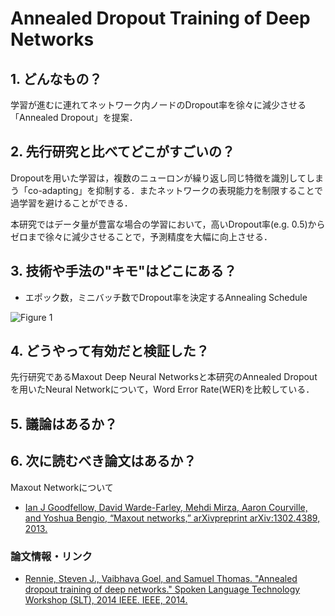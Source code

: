 # Annealed Dropout Training of Deep Networks

## 1. どんなもの？

学習が進むに連れてネットワーク内ノードのDropout率を徐々に減少させる「Annealed Dropout」を提案．

## 2. 先行研究と比べてどこがすごいの？

Dropoutを用いた学習は，複数のニューロンが繰り返し同じ特徴を識別してしまう「co-adapting」を抑制する．またネットワークの表現能力を制限することで過学習を避けることができる．

本研究ではデータ量が豊富な場合の学習において，高いDropout率(e.g. 0.5)からゼロまで徐々に減少させることで，予測精度を大幅に向上させる．

## 3. 技術や手法の"キモ"はどこにある？

* エポック数，ミニバッチ数でDropout率を決定するAnnealing Schedule

![Figure 1](https://raw.githubusercontent.com/shunk031/paper-survey/master/images/Annealed_Dropout_Training_of_Deep_Networks/figure1.png)

## 4. どうやって有効だと検証した？

先行研究であるMaxout Deep Neural Networksと本研究のAnnealed Dropoutを用いたNeural Networkについて，Word Error Rate(WER)を比較している．

## 5. 議論はあるか？

## 6. 次に読むべき論文はあるか？

Maxout Networkについて
* [Ian J Goodfellow, David Warde-Farley, Mehdi Mirza, Aaron Courville, and Yoshua Bengio, “Maxout networks,” arXivpreprint arXiv:1302.4389, 2013.](https://arxiv.org/abs/1302.4389)

### 論文情報・リンク

* [Rennie, Steven J., Vaibhava Goel, and Samuel Thomas. "Annealed dropout training of deep networks." Spoken Language Technology Workshop (SLT), 2014 IEEE. IEEE, 2014.](https://pdfs.semanticscholar.org/c2d7/8722ebac92766f1154497d8424108d906ae3.pdf)
